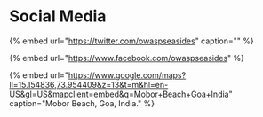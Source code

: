 # Social Media



{% embed url="https://twitter.com/owaspseasides" caption="" %}

{% embed url="https://www.facebook.com/owaspseasides" %}

{% embed url="https://www.google.com/maps?ll=15.154836,73.954409&z=13&t=m&hl=en-US&gl=US&mapclient=embed&q=Mobor+Beach+Goa+India" caption="Mobor Beach, Goa, India." %}





